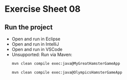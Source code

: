 # Exercise Sheet 08

## Run the project
- Open and run in Eclipse
- Open and run in IntelliJ
- Open and run in VSCode
- Unsupported: Run via Maven:
  ```sh
  mvn clean compile exec:java@MyGreatHamsterGameApp
  ```
  ```sh
  mvn clean compile exec:java@OlympicsHamsterGameApp
  ```
 
